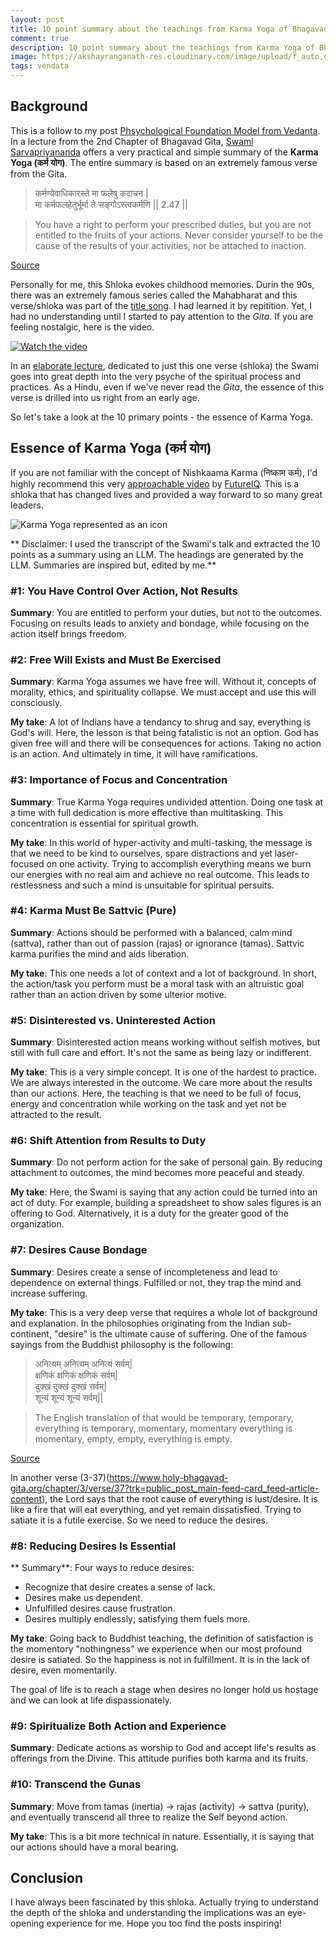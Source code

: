```yaml
---
layout: post
title: 10 point summary about the teachings from Karma Yoga of Bhagavad Gita
comment: true
description: 10 point summary about the teachings from Karma Yoga of Bhagavad Gita.
image: https://akshayranganath-res.cloudinary.com/image/upload/f_auto,q_auto,w_350/blog/karma-yoga-summarized.png
tags: vendata
---
```


## Background

This is a follow to my post [Phsychological Foundation Model from Vedanta](https://akshayranganath.github.io/Pshychological-Foundation-Model-From-Vedanta/). In a lecture from the 2nd Chapter of Bhagavad Gita, [Swami Sarvapriyananda](https://www.vedantany.org/resident-minister) offers a very practical and simple summary of the **Karma Yoga (कर्म योग)**. The entire summary is based on an extremely famous verse from the Gita.

>कर्मण्येवाधिकारस्ते मा फलेषु कदाचन | <br />मा कर्मफलहेतुर्भूर्मा ते सङ्गोऽस्त्वकर्मणि || 2.47 ||

>You have a right to perform your prescribed duties, but you are not entitled to the fruits of your actions. Never consider yourself to be the cause of the results of your activities, nor be attached to inaction.

[Source](https://www.holy-bhagavad-gita.org/chapter/2/verse/47)

Personally for me, this Shloka evokes childhood memories. Durin the 90s, there was an extremely famous series called the Mahabharat and this verse/shloka was part of the [title song](https://www.youtube.com/watch?v=HRVHluptQio). I had learned it by repitition. Yet, I had no understanding until I started to pay attention to the _Gita_. If you are feeling nostalgic, here is the video.

[![Watch the video](https://i.ytimg.com/vi/HRVHluptQio/hq720.jpg?sqp=-oaymwEnCNAFEJQDSFryq4qpAxkIARUAAIhCGAHYAQHiAQoIGBACGAY4AUAB&rs=AOn4CLAZlHzJBXztIRiCXdBeWXppC11Vdg)](https://www.youtube.com/watch?v=HRVHluptQio)

In an [elaborate lecture](https://open.spotify.com/episode/5O6xG2DQSYmqIyg4VWpv7c?si=10826d64667d420a), dedicated to just this one verse (shloka) the Swami goes into great depth into the very psyche of the spiritual process and practices. As a Hindu, even if we've never read the _Gita_, the essence of this verse is drilled into us right from an early age.

So let's take a look at the 10 primary points - the essence of Karma Yoga.

## Essence of Karma Yoga (कर्म योग)

If you are not familiar with the concept of Nishkaama Karma (निष्काम कर्म), I'd highly recommend this very [approachable video](https://www.youtube.com/watch?v=95Zi_4OthbY) by [FutureIQ](https://www.youtube.com/@TheFutureIQ). This is a shloka that has changed lives and provided a way forward to so many great leaders.

![Karma Yoga represented as an icon](https://akshayranganath-res.cloudinary.com/image/upload/f_auto,q_auto,w_650/blog/karma-yoga-summarized.png)

** Disclaimer: I used the transcript of the Swami's talk and extracted the 10 points as a summary using an LLM. The headings are generated by the LLM. Summaries are inspired but, edited by me.**

### #1: You Have Control Over Action, Not Results

**Summary**: You are entitled to perform your duties, but not to the outcomes. Focusing on results leads to anxiety and bondage, while focusing on the action itself brings freedom.

### #2: Free Will Exists and Must Be Exercised

**Summary**: Karma Yoga assumes we have free will. Without it, concepts of morality, ethics, and spirituality collapse. We must accept and use this will consciously.

**My take**: A lot of Indians have a tendancy to shrug and say, everything is God's will. Here, the lesson is that being fatalistic is not an option. God has given free will and there will be consequences for actions. Taking no action is an action. And ultimately in time, it will have ramifications.

### #3: Importance of Focus and Concentration

**Summary**: True Karma Yoga requires undivided attention. Doing one task at a time with full dedication is more effective than multitasking. This concentration is essential for spiritual growth.

**My take**: In this world of hyper-activity and multi-tasking, the message is that we need to be kind to ourselves, spare distractions and yet laser-focused on one activity. Trying to accomplish everything means we burn our energies with no real aim and achieve no real outcome. This leads to restlessness and such a mind is unsuitable for spiritual persuits.

### #4: Karma Must Be Sattvic (Pure)

**Summary**: Actions should be performed with a balanced, calm mind (sattva), rather than out of passion (rajas) or ignorance (tamas). Sattvic karma purifies the mind and aids liberation.

**My take**: This one needs a lot of context and a lot of background. In short, the action/task you perform must be a moral task with an altruistic goal rather than an action driven by some ulterior motive.

### #5: Disinterested vs. Uninterested Action

**Summary**: Disinterested action means working without selfish motives, but still with full care and effort. It's not the same as being lazy or indifferent.

**My take**: This is a very simple concept. It is one of the hardest to practice. We are always interested in the outcome. We care more about the results than our actions. Here, the teaching is that we need to be full of focus, energy and concentration while working on the task and yet not be attracted to the result.

### #6: Shift Attention from Results to Duty

**Summary**: Do not perform action for the sake of personal gain. By reducing attachment to outcomes, the mind becomes more peaceful and steady.

**My take**: Here, the Swami is saying that any action could be turned into an act of duty. For example, building a spreadsheet to show sales figures is an offering to God. Alternatively, it is a duty for the greater good of the organization. 

### #7: Desires Cause Bondage

**Summary**: Desires create a sense of incompleteness and lead to dependence on external things. Fulfilled or not, they trap the mind and increase suffering.

**My take**: This is a very deep verse that requires a whole lot of background and explanation. In the philosophies originating from the Indian sub-continent, "desire" is the ultimate cause of suffering. One of the famous sayings from the Buddhist philosophy is the following:

>अनित्यम् अनित्यम् अनित्यं सर्वम्|<br>
क्षणिकं क्षणिकं क्षणिकं  सर्वम्|<br>
दुक्खं दुक्खं दुक्खं  सर्वम्|<br>
शून्यं शून्यं शून्यं सर्वम्||

>The English translation of that would be temporary, temporary, everything is temporary, momentary, momentary everything is momentary, empty, empty, everything is empty. 

[Source](https://gairikamitra.medium.com/the-school-of-emptiness-e156780676dc)

In another verse (3-37)(https://www.holy-bhagavad-gita.org/chapter/3/verse/37?trk=public_post_main-feed-card_feed-article-content), the Lord says that the root cause of everything is lust/desire. It is like a fire that will eat everything, and yet remain dissatisfied. Trying to satiate it is a futile exercise. So we need to reduce the desires.

### #8: Reducing Desires Is Essential

** Summary**: Four ways to reduce desires:
* Recognize that desire creates a sense of lack.
* Desires make us dependent.
* Unfulfilled desires cause frustration.
* Desires multiply endlessly; satisfying them fuels more.

**My take**: Going back to Buddhist teaching, the definition of satisfaction is the momentory "nothingness" we experience when our most profound desire is satiated. So the happiness is not in fulfillment. It is in the lack of desire, even momentarily.

The goal of life is to reach a stage when desires no longer hold us hostage and we can look at life dispassionately.

### #9: Spiritualize Both Action and Experience

**Summary**: Dedicate actions as worship to God and accept life's results as offerings from the Divine. This attitude purifies both karma and its fruits.

### #10: Transcend the Gunas

**Summary**: Move from tamas (inertia) → rajas (activity) → sattva (purity), and eventually transcend all three to realize the Self beyond action.

**My take**: This is a bit more technical in nature. Essentially, it is saying that our actions should have a moral bearing.

## Conclusion

I have always been fascinated by this shloka. Actually trying to understand the depth of the shloka and understanding the implications was an eye-opening experience for me. Hope you too find the posts inspiring!